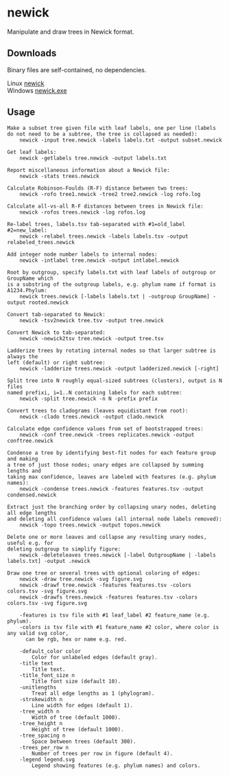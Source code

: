 # newick
Manipulate and draw trees in Newick format.

## Downloads

Binary files are self-contained, no dependencies.

Linux [newick](https://github.com/rcedgar/newick/raw/main/binaries/newick)   
Windows [newick.exe](https://github.com/rcedgar/newick/raw/main/binaries/newick.exe)   

## Usage

    Make a subset tree given file with leaf labels, one per line (labels
    do not need to be a subtree, the tree is collapsed as needed):
        newick -input tree.newick -labels labels.txt -output subset.newick

    Get leaf labels:
        newick -getlabels tree.newick -output labels.txt

    Report miscellaneous information about a Newick file:
        newick -stats trees.newick

    Calculate Robinson-Foulds (R-F) distance between two trees:
        newick -rofo tree1.newick -tree2 tree2.newick -log rofo.log

    Calculate all-vs-all R-F distances between trees in Newick file:
        newick -rofos trees.newick -log rofos.log

    Re-label trees, labels.tsv tab-separated with #1=old_label #2=new_label:
        newick -relabel trees.newick -labels labels.tsv -output relabeled_trees.newick

    Add integer node number labels to internal nodes:
        newick -intlabel tree.newick -output intlabel.newick

    Root by outgroup, specify labels.txt with leaf labels of outgroup or GroupName which
    is a substring of the outgroup labels, e.g. phylum name if format is A1234.Phylum:
        newick trees.newick [-labels labels.txt | -outgroup GroupName] -output rooted.newick

    Convert tab-separated to Newick:
        newick -tsv2newick tree.tsv -output tree.newick

    Convert Newick to tab-separated:
        newick -newick2tsv tree.newick -output tree.tsv

    Ladderize trees by rotating internal nodes so that larger subtree is always the 
    left (default) or right subtree:
        newick -ladderize trees.newick -output ladderized.newick [-right]

    Split tree into N roughly equal-sized subtrees (clusters), output is N files
    named prefixi, i=1..N containing labels for each subtree:
        newick -split tree.newick -n N -prefix prefix

    Convert trees to cladograms (leaves equidistant from root):
        newick -clado trees.newick -output clado.newick

    Calculate edge confidence values from set of bootstrapped trees:
        newick -conf tree.newick -trees replicates.newick -output conftree.newick

    Condense a tree by identifying best-fit nodes for each feature group and making
    a tree of just those nodes; unary edges are collapsed by summing lengths and 
    taking max confidence, leaves are labeled with features (e.g. phylum names):
        newick -condense trees.newick -features features.tsv -output condensed.newick

    Extract just the branching order by collapsing unary nodes, deleting all edge lengths
    and deleting all confidence values (all internal node labels removed):
        newick -topo trees.newick -output topos.newick

    Delete one or more leaves and collapse any resulting unary nodes, useful e.g. for
    deleting outgroup to simplify figure:
        newick -deleteleaves trees.newick [-label OutgroupName | -labels labels.txt] -output .newick

    Draw one tree or several trees with optional coloring of edges:
        newick -draw tree.newick -svg figure.svg
        newick -drawf tree.newick -features features.tsv -colors colors.tsv -svg figure.svg
        newick -drawfs trees.newick -features features.tsv -colors colors.tsv -svg figure.svg

        -features is tsv file with #1 leaf_label #2 feature_name (e.g. phylum).
        -colors is tsv file with #1 feature_name #2 color, where color is any valid svg color,
          can be rgb, hex or name e.g. red.

        -default_color color
            Color for unlabeled edges (default gray).
        -title text
            Title text.
        -title_font_size n
            Title font size (default 10).
        -unitlengths 
            Treat all edge lengths as 1 (phylogram).
        -strokewidth n
            Line width for edges (default 1).
        -tree_width n
            Width of tree (default 1000).
        -tree_height n
            Height of tree (default 1000).
        -tree_spacing n
            Space between trees (default 300).
        -trees_per_row n
            Number of trees per row in figure (default 4).
        -legend legend.svg
            Legend showing features (e.g. phylum names) and colors.
